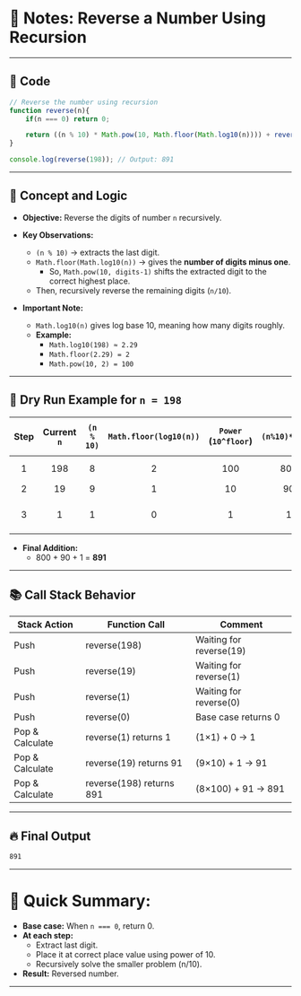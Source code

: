 
# 📄 Notes: Reverse a Number Using Recursion

---

## 🧠 Code
```javascript
// Reverse the number using recursion
function reverse(n){
    if(n === 0) return 0;

    return ((n % 10) * Math.pow(10, Math.floor(Math.log10(n)))) + reverse(Math.floor(n/10));
}

console.log(reverse(198)); // Output: 891
```

---

## 📜 Concept and Logic

- **Objective:** Reverse the digits of number `n` recursively.
- **Key Observations:**
  - `(n % 10)` → extracts the last digit.
  - `Math.floor(Math.log10(n))` → gives the **number of digits minus one**.
    - So, `Math.pow(10, digits-1)` shifts the extracted digit to the correct highest place.
  - Then, recursively reverse the remaining digits (`n/10`).

- **Important Note:**
  - `Math.log10(n)` gives log base 10, meaning how many digits roughly.
  - **Example:**  
    - `Math.log10(198) ≈ 2.29`
    - `Math.floor(2.29) = 2`
    - `Math.pow(10, 2) = 100`

---

## 🌳 Dry Run Example for `n = 198`

| Step | Current `n` | `(n % 10)` | `Math.floor(log10(n))` | `Power` (`10^floor`) | `(n%10)*Power` | Recursive Call (Next `n`) | Partial Sum |
|:----:|:-----------:|:----------:|:---------------------:|:--------------------:|:--------------:|:-------------------------:|:-----------:|
| 1    | 198         | 8          | 2                     | 100                  | 800            | reverse(19)               | 800 + ?     |
| 2    | 19          | 9          | 1                     | 10                   | 90             | reverse(1)                | 90 + ?      |
| 3    | 1           | 1          | 0                     | 1                    | 1              | reverse(0) (Base Case)     | 1           |

- **Final Addition:**
  - 800 + 90 + 1 = **891**

---

## 📚 Call Stack Behavior

| Stack Action     | Function Call           | Comment                                 |
|------------------|--------------------------|-----------------------------------------|
| Push             | reverse(198)              | Waiting for reverse(19)                 |
| Push             | reverse(19)               | Waiting for reverse(1)                  |
| Push             | reverse(1)                | Waiting for reverse(0)                  |
| Push             | reverse(0)                | Base case returns 0                    |
| Pop & Calculate  | reverse(1) returns 1       | (1×1) + 0 → 1                          |
| Pop & Calculate  | reverse(19) returns 91     | (9×10) + 1 → 91                        |
| Pop & Calculate  | reverse(198) returns 891   | (8×100) + 91 → 891                     |

---

## 🔥 Final Output
```bash
891
```

---

# 📌 Quick Summary:
- **Base case:** When `n === 0`, return 0.
- **At each step:**
  - Extract last digit.
  - Place it at correct place value using power of 10.
  - Recursively solve the smaller problem (n/10).
- **Result:** Reversed number.

---